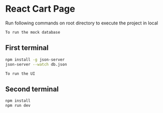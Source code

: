 # React Cart Page

Run following commands on root directory to execute the project in local

`To run the mock database`
## First terminal
```bash
npm install -g json-server
json-server --watch db.json
```

`To run the UI`
## Second terminal
```bash
npm install
npm run dev
```